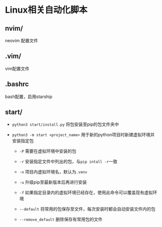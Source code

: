 # Linux相关自动化脚本

## nvim/

neovim 配置文件

## .vim/

vim配置文件

## .bashrc

bash配置，启用starship

## start/

* `python3 start/install.py` 将包安装至pip的包文件夹中

* `python3 -m start <project_name>` 用于新的python项目时新建虚拟环境并安装指定包

  * `-P` 需要在虚拟环境中安装的包

  * `-r` 安装指定文件中列出的包，与`pip intall -r`一致

  * `-n` 项目内虚拟环境名，默认为`.venv`

  * `-u` 升级pip至最新版本后再进行安装

  * `-f` 如果指定目录内的虚拟环境已经存在，使用此命令可以覆盖现有虚拟环境

  * `--default` 将常用的包保存至文件，每次安装时都会自动安装文件内的包

  * `--remove_default` 删除保存有常用包的文件

